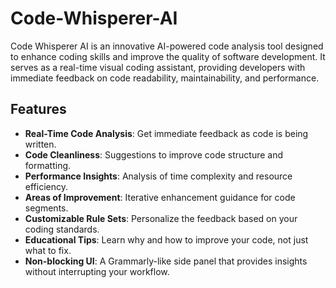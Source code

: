 # Code-Whisperer-AI
Code Whisperer AI is an innovative AI-powered code analysis tool designed to enhance coding skills and improve the quality of software development. It serves as a real-time visual coding assistant, providing developers with immediate feedback on code readability, maintainability, and performance.

## Features
- **Real-Time Code Analysis**: Get immediate feedback as code is being written.
- **Code Cleanliness**: Suggestions to improve code structure and formatting.
- **Performance Insights**: Analysis of time complexity and resource efficiency.
- **Areas of Improvement**: Iterative enhancement guidance for code segments.
- **Customizable Rule Sets**: Personalize the feedback based on your coding standards.
- **Educational Tips**: Learn why and how to improve your code, not just what to fix.
- **Non-blocking UI**: A Grammarly-like side panel that provides insights without interrupting your workflow.
